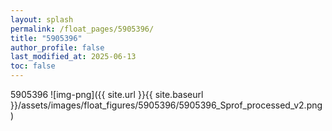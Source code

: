 ```yaml
---
layout: splash
permalink: /float_pages/5905396/
title: "5905396"
author_profile: false
last_modified_at: 2025-06-13
toc: false
---
```

 
5905396
![img-png]({{ site.url }}{{ site.baseurl }}/assets/images/float_figures/5905396/5905396_Sprof_processed_v2.png)
